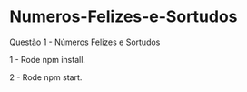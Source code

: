 # Numeros-Felizes-e-Sortudos
Questão 1 - Números Felizes e Sortudos

<p>1 - Rode npm install.</p>
<p>2 - Rode npm start.</p>